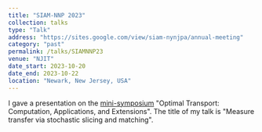 ```yaml
---
title: "SIAM-NNP 2023"
collection: talks
type: "Talk"
address: "https://sites.google.com/view/siam-nynjpa/annual-meeting"
category: "past"
permalink: /talks/SIAMNNP23
venue: "NJIT"
date_start: 2023-10-20
date_end: 2023-10-22
location: "Newark, New Jersey, USA"
---
```


I gave a presentation on the [mini-symposium](https://sites.google.com/view/siam-nynjpa/annual-meeting/program) "Optimal Transport: Computation, Applications, and Extensions". The title of my talk is "Measure transfer via stochastic slicing and matching". 
